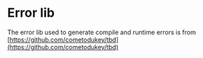 # Error lib

The error lib used to generate compile and runtime errors is from [https://github.com/cometodukey/tbd](https://github.com/cometodukey/tbd) 